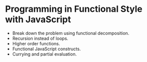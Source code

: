 # Programming in Functional Style with JavaScript

  - Break down the problem using functional decomposition.
  - Recursion instead of loops.
  - Higher order functions.
  - Functional JavaScript constructs.
  - Currying and partial evaluation.
